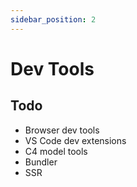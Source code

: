 ```yaml
---
sidebar_position: 2
---
```


# Dev Tools

## Todo

* Browser dev tools
* VS Code dev extensions
* C4 model tools
* Bundler
* SSR
